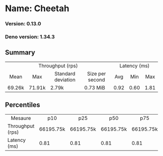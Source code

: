 # Name: Cheetah 
  
  ### Version: 0.13.0
  ### Deno version: 1.34.3

## Summary
<table>
<tr>
    <td align="center" colspan="4">Throughput (rps)</td>
    <td align="center" colspan="3">Latency (ms)</td>
</tr>
<tr>
    <td align="center">Mean</td>
    <td align="center">Max</td>
    <td align="center">Standard deviation</td>
    <td align="center">Size per second</td>
    <td align="center">Avg</td>
    <td align="center">Min</td>
    <td align="center">Max</td>
</tr>
<tr>
    <td>69.26k</td>
    <td>71.91k</td>
    <td>2.79k</td>
    <td>0.73 MiB</td>
    <td>0.92</td>
    <td>0.60</td>
    <td>1.81</td>
</tr>
</table>

## Percentiles

<table>
<tr>
  <td align="center">Mesaure</td>
  <td align="center">p10</td>
  <td align="center">p25</td>
  <td align="center">p50</td>
  <td align="center">p75</td>
  <td align="center">p90</td>
  <td align="center">p95</td>
  <td align="center">p99</td>
</tr>
<tr>
  <td>Throughput (rps)</td>
  <td>66195.75k</td>
  <td>66195.75k</td>
  <td>66195.75k</td>
  <td>66195.75k</td>
  <td>71285.32k</td>
  <td>71553.16k</td>
  <td>71905.41k</td>
</tr>
<tr>
  <td>Latency (ms)</td>
  <td>0.81</td>
  <td>0.81</td>
  <td>0.81</td>
  <td>0.81</td>
  <td>1.02</td>
  <td>1.06</td>
  <td>1.17</td>
</tr>
</table>
